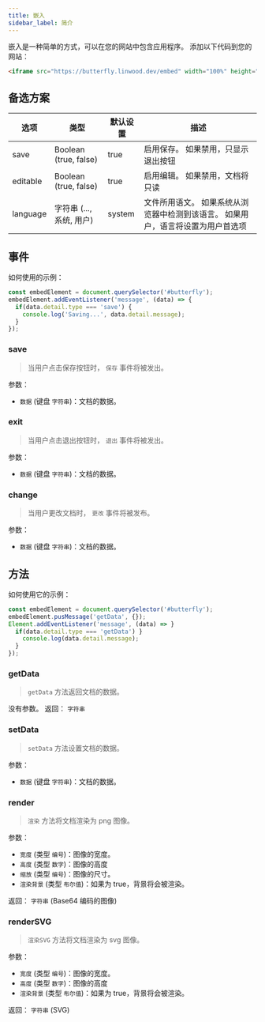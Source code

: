 ```yaml
---
title: 嵌入
sidebar_label: 简介
---
```


嵌入是一种简单的方式，可以在您的网站中包含应用程序。 添加以下代码到您的网站：

```html
<iframe src="https://butterfly.linwood.dev/embed" width="100%" height="500px" allowtransparency="true"></iframe>
```

## 备选方案

| 选项       | 类型                    | 默认设置   | 描述                                        |
| -------- | --------------------- | ------ | ----------------------------------------- |
| save     | Boolean (true, false) | true   | 启用保存。 如果禁用，只显示退出按钮                        |
| editable | Boolean (true, false) | true   | 启用编辑。 如果禁用，文档将只读                          |
| language | 字符串 (..., 系统, 用户)     | system | 文件所用语文。 如果系统从浏览器中检测到该语言。 如果用户，语言将设置为用户首选项 |

## 事件

如何使用的示例：

```javascript
const embedElement = document.querySelector('#butterfly');
embedElement.addEventListener('message', (data) => {
  if(data.detail.type === 'save') {
    console.log('Saving...', data.detail.message);
  }
});
```

### save

> 当用户点击保存按钮时， `保存` 事件将被发出。

参数：

* `数据` (键盘 `字符串`)：文档的数据。

### exit

> 当用户点击退出按钮时， `退出` 事件将被发出。

参数：

* `数据` (键盘 `字符串`)：文档的数据。

### change

> 当用户更改文档时， `更改` 事件将被发布。

参数：

* `数据` (键盘 `字符串`)：文档的数据。

## 方法

如何使用它的示例：

```javascript
const embedElement = document.querySelector('#butterfly');
embedElement.pusMessage('getData', {});
Element.addEventListener('message', (data) => }
  if(data.detail.type === 'getData') }
    console.log(data.detail.message);
  }
});
```

### getData

> `getData` 方法返回文档的数据。

没有参数。 返回： `字符串`

### setData

> `setData` 方法设置文档的数据。

参数：

* `数据` (键盘 `字符串`)：文档的数据。

### render

> `渲染` 方法将文档渲染为 png 图像。

参数：

* `宽度` (类型 `编号`)：图像的宽度。
* `高度` (类型 `数字`)：图像的高度
* `缩放` (类型 `编号`)：图像的尺寸。
* `渲染背景` (类型 `布尔值`)：如果为 true，背景将会被渲染。

返回： `字符串` (Base64 编码的图像)

### renderSVG

> `渲染SVG` 方法将文档渲染为 svg 图像。

参数：

* `宽度` (类型 `编号`)：图像的宽度。
* `高度` (类型 `数字`)：图像的高度
* `渲染背景` (类型 `布尔值`)：如果为 true，背景将会被渲染。

返回： `字符串` (SVG)
